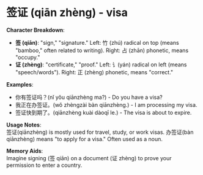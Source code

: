 # **签证 (qiān zhèng) - visa**

**Character Breakdown**:  
- **签 (qiān)**: "sign," "signature." Left: 竹 (zhú) radical on top (means "bamboo," often related to writing). Right: 占 (zhān) phonetic, means "occupy."  
- **证 (zhèng)**: "certificate," "proof." Left: 讠(yán) radical on left (means "speech/words"). Right: 正 (zhèng) phonetic, means "correct."

**Examples**:  
- 你有签证吗？(nǐ yǒu qiānzhèng ma?) - Do you have a visa?  
- 我正在办签证。(wǒ zhèngzài bàn qiānzhèng.) - I am processing my visa.  
- 签证快到期了。(qiānzhèng kuài dàoqī le.) - The visa is about to expire.

**Usage Notes**:  
签证(qiānzhèng) is mostly used for travel, study, or work visas. 办签证(bàn qiānzhèng) means "to apply for a visa." Often used as a noun.

**Memory Aids**:  
Imagine signing (签 qiān) on a document (证 zhèng) to prove your permission to enter a country.